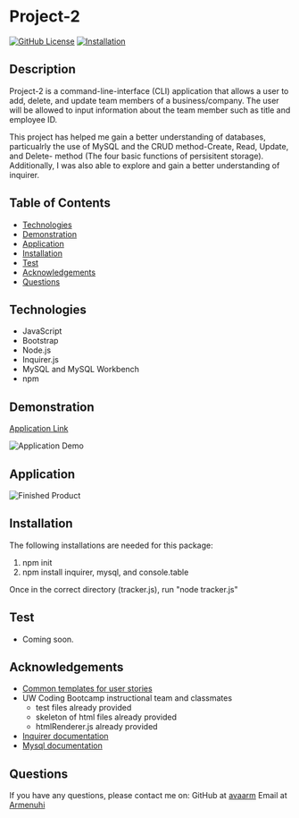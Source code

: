 # Project-2


[![GitHub License](https://img.shields.io/badge/License-orange.svg)](Develop/License/MIT.md)
[![Installation](https://img.shields.io/badge/Installation-blue.svg)](#installation)


## Description 

Project-2 is a command-line-interface (CLI) application that allows a user to add, delete, and update team members of a business/company. The user will be allowed to input information about the team member such as title and employee ID. 

This project has helped me gain a better understanding of databases, particualrly the use of MySQL and the CRUD method-Create, Read, Update, and Delete- method (The four basic functions of persisitent storage). Additionally, I was also able to explore and gain a better understanding of inquirer.


## Table of Contents

* [Technologies](#technologies)
* [Demonstration](#demonstration)
* [Application](#Application)
* [Installation](#installation)
* [Test](#test)
* [Acknowledgements](#acknowledgements)
* [Questions](#questions)

## Technologies

* JavaScript
* Bootstrap
* Node.js
* Inquirer.js
* MySQL and MySQL Workbench
* npm


## Demonstration 

[Application Link](https://drive.google.com/file/d/1kshvcSYOK74Xfsc24ylWOdHXan1ZdfMy/view)

![Application Demo](Assets/Images/EmployeeTracker.gif)

## Application 

![Finished Product](Assets/Images/tracker.png)

## Installation

The following installations are needed for this package:
1. npm init  
2. npm install inquirer, mysql, and console.table
    
Once in the correct directory (tracker.js), run "node tracker.js"


## Test

* Coming soon.


## Acknowledgements


* [Common templates for user stories](https://en.wikipedia.org/wiki/User_story#Common_templates)
* UW Coding Bootcamp instructional team and classmates
    * test files already provided
    * skeleton of html files already provided
    * htmlRenderer.js already provided
* [Inquirer documentation](https://www.npmjs.com/package/inquirer)
* [Mysql documentation](https://www.npmjs.com/package/mysql)


## Questions 

If you have any questions, please contact me on:
GitHub at [avaarm](https://github.com/avaarm)
Email at [Armenuhi](mailto:avaarm95@mail.com)



